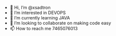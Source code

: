 - 👋 Hi, I’m @xsadtron
- 👀 I’m interested in DEVOPS
- 🌱 I’m currently learning JAVA
- 💞️ I’m looking to collaborate on making code easy
- 📫 How to reach me 7465076013

<!---
xsadtron/xsadtron is a ✨ special ✨ repository because its `README.md` (this file) appears on your GitHub profile.
You can click the Preview link to take a look at your changes.
--->
